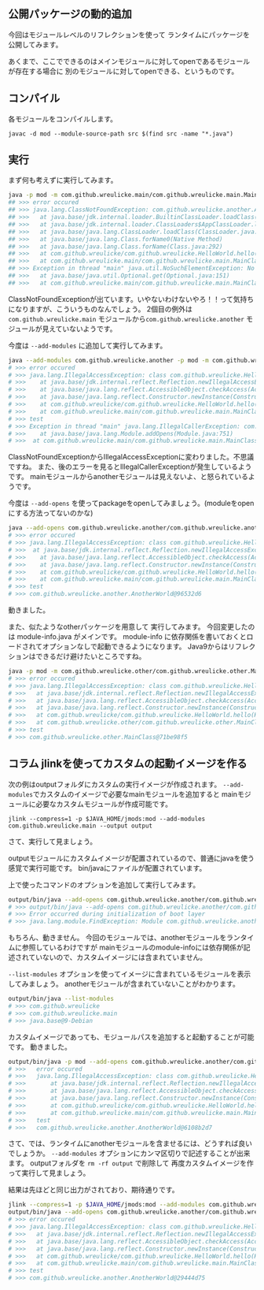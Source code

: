## 公開パッケージの動的追加

今回はモジュールレベルのリフレクションを使って
ランタイムにパッケージを公開してみます。

あくまで、ここでできるのはメインモジュールに対してopenであるモジュールが存在する場合に
別のモジュールに対してopenできる、というものです。

## コンパイル

各モジュールをコンパイルします。

```
javac -d mod --module-source-path src $(find src -name "*.java")
```

## 実行

まず何も考えずに実行してみます。

```bash
java -p mod -m com.github.wreulicke.main/com.github.wreulicke.main.MainClass
## >>> error occured
## >>> java.lang.ClassNotFoundException: com.github.wreulicke.another.AnotherWorld
## >>>	 at java.base/jdk.internal.loader.BuiltinClassLoader.loadClass(BuiltinClassLoader.java:582)
## >>>	 at java.base/jdk.internal.loader.ClassLoaders$AppClassLoader.loadClass(ClassLoaders.java:185)
## >>>	 at java.base/java.lang.ClassLoader.loadClass(ClassLoader.java:496)
## >>>	 at java.base/java.lang.Class.forName0(Native Method)
## >>>	 at java.base/java.lang.Class.forName(Class.java:292)
## >>>	 at com.github.wreulicke/com.github.wreulicke.HelloWorld.hello(HelloWorld.java:10)
## >>>	 at com.github.wreulicke.main/com.github.wreulicke.main.MainClass.main(MainClass.java:10)
## >>> Exception in thread "main" java.util.NoSuchElementException: No value present
## >>>	 at java.base/java.util.Optional.get(Optional.java:151)
## >>>	 at com.github.wreulicke.main/com.github.wreulicke.main.MainClass.main(MainClass.java:12)
```

ClassNotFoundExceptionが出ています。いやないわけないやろ！！って気持ちになりますが、こういうものなんでしょう。
2個目の例外は `com.github.wreulicke.main` モジュールから`com.github.wreulicke.another` モジュールが見えていないようです。

今度は `--add-modules` に追加して実行してみます。

```bash
java --add-modules com.github.wreulicke.another -p mod -m com.github.wreulicke.main/com.github.wreulicke.main.MainClass
# >>> error occured
# >>> java.lang.IllegalAccessException: class com.github.wreulicke.HelloWorld (in module com.github.wreulicke) cannot access class com.github.wreulicke.another.AnotherWorld (in module com.github.wreulicke.another) because module com.github.wreulicke.another does not export com.github.wreulicke.another to module com.github.wreulicke
# >>>	 at java.base/jdk.internal.reflect.Reflection.newIllegalAccessException(Reflection.java:361)
# >>>	 at java.base/java.lang.reflect.AccessibleObject.checkAccess(AccessibleObject.java:589)
# >>>	 at java.base/java.lang.reflect.Constructor.newInstance(Constructor.java:479)
# >>>	 at com.github.wreulicke/com.github.wreulicke.HelloWorld.hello(HelloWorld.java:11)
# >>>	 at com.github.wreulicke.main/com.github.wreulicke.main.MainClass.main(MainClass.java:10)
# >>> test
# >>> Exception in thread "main" java.lang.IllegalCallerException: com.github.wreulicke.another is not open to module com.github.wreulicke.main
# >>>	 at java.base/java.lang.Module.addOpens(Module.java:751)
# >>>  at com.github.wreulicke.main/com.github.wreulicke.main.MainClass.main(MainClass.java:14)
```

ClassNotFoundExceptionからIllegalAccessExceptionに変わりました。不思議ですね。
また、後のエラーを見るとIllegalCallerExceptionが発生しているようです。
mainモジュールからanotherモジュールは見えないよ、と怒られているようです。

今度は `--add-opens` を使ってpackageをopenしてみましょう。(moduleをopenにする方法ってないのかな)

```bash
java --add-opens com.github.wreulicke.another/com.github.wreulicke.another=com.github.wreulicke.main --add-modules com.github.wreulicke.another -p mod -m com.github.wreulicke.main/com.github.wreulicke.main.MainClass
# >>> error occured
# >>> java.lang.IllegalAccessException: class com.github.wreulicke.HelloWorld (in module com.github.wreulicke) cannot access class com.github.wreulicke.another.AnotherWorld (in module com.github.wreulicke.another) because module com.github.wreulicke.another does not export com.github.wreulicke.another to module com.github.wreulicke
# >>>  at java.base/jdk.internal.reflect.Reflection.newIllegalAccessException(Reflection.java:361)
# >>>	 at java.base/java.lang.reflect.AccessibleObject.checkAccess(AccessibleObject.java:589)
# >>>	 at java.base/java.lang.reflect.Constructor.newInstance(Constructor.java:479)
# >>>	 at com.github.wreulicke/com.github.wreulicke.HelloWorld.hello(HelloWorld.java:11)
# >>>	 at com.github.wreulicke.main/com.github.wreulicke.main.MainClass.main(MainClass.java:10)
# >>> test
# >>> com.github.wreulicke.another.AnotherWorld@96532d6
```

動きました。

また、似たようなotherパッケージを用意して
実行してみます。
今回変更したのは module-info.java がメインです。
module-info に依存関係を書いておくとロードされてオプションなしで起動できるようになります。
Java9からはリフレクションはできるだけ避けたいところですね。

```bash
java -p mod -m com.github.wreulicke.other/com.github.wreulicke.other.MainClass
# >>> error occured
# >>> java.lang.IllegalAccessException: class com.github.wreulicke.HelloWorld (in module com.github.wreulicke) cannot access class com.github.wreulicke.other.MainClass (in module com.github.wreulicke.other) because module com.github.wreulicke.other does not export com.github.wreulicke.other to module com.github.wreulicke
# >>> 	at java.base/jdk.internal.reflect.Reflection.newIllegalAccessException(Reflection.java:361)
# >>> 	at java.base/java.lang.reflect.AccessibleObject.checkAccess(AccessibleObject.java:589)
# >>> 	at java.base/java.lang.reflect.Constructor.newInstance(Constructor.java:479)
# >>> 	at com.github.wreulicke/com.github.wreulicke.HelloWorld.hello(HelloWorld.java:11)
# >>> 	at com.github.wreulicke.other/com.github.wreulicke.other.MainClass.main(MainClass.java:10)
# >>> test
# >>> com.github.wreulicke.other.MainClass@71be98f5
```

## コラム jlinkを使ってカスタムの起動イメージを作る

次の例はoutputフォルダにカスタムの実行イメージが作成されます。
`--add-modules`でカスタムのイメージで必要なmainモジュールを追加すると
mainモジュールに必要なカスタムモジュールが作成可能です。

```
jlink --compress=1 -p $JAVA_HOME/jmods:mod --add-modules com.github.wreulicke.main --output output
```

さて、実行して見ましょう。

outputモジュールにカスタムイメージが配置されているので、普通にjavaを使う感覚で実行可能です。
bin/javaにファイルが配置されています。

上で使ったコマンドのオプションを追加して実行してみます。

```bash
output/bin/java --add-opens com.github.wreulicke.another/com.github.wreulicke.another=com.github.wreulicke.main --add-modules com.github.wreulicke.another -m com.github.wreulicke.main/com.github.wreulicke.main.MainClass
# >>> output/bin/java --add-opens com.github.wreulicke.another/com.github.wreulicke.another=com.github.wreulicke.main --add-modules com.github.wreulicke.another -m com.github.wreulicke.main/com.github.wreulicke.main.MainClass
# >>> Error occurred during initialization of boot layer
# >>> java.lang.module.FindException: Module com.github.wreulicke.another not found
```

もちろん、動きません。
今回のモジュールでは、anotherモジュールをランタイムに参照しているわけですが
mainモジュールのmodule-infoには依存関係が記述されていないので、カスタムイメージには含まれていません。

`--list-modules` オプションを使ってイメージに含まれているモジュールを表示してみましょう。
anotherモジュールが含まれていないことがわかります。

```bash
output/bin/java --list-modules
# >>> com.github.wreulicke
# >>> com.github.wreulicke.main
# >>> java.base@9-Debian
```

カスタムイメージであっても、モジュールパスを追加すると起動することが可能です。
動きました。

```bash
output/bin/java -p mod --add-opens com.github.wreulicke.another/com.github.wreulicke.another=com.github.wreulicke.main --add-modules com.github.wreulicke.another -m com.github.wreulicke.main/com.github.wreulicke.main.MainClass
# >>> 	error occured
# >>> 	java.lang.IllegalAccessException: class com.github.wreulicke.HelloWorld (in module com.github.wreulicke) cannot access class com.github.wreulicke.another.AnotherWorld (in module com.github.wreulicke.another) because module com.github.wreulicke.another does not export com.github.wreulicke.another to module com.github.wreulicke
# >>> 		at java.base/jdk.internal.reflect.Reflection.newIllegalAccessException(Reflection.java:361)
# >>> 		at java.base/java.lang.reflect.AccessibleObject.checkAccess(AccessibleObject.java:589)
# >>> 		at java.base/java.lang.reflect.Constructor.newInstance(Constructor.java:479)
# >>> 		at com.github.wreulicke/com.github.wreulicke.HelloWorld.hello(HelloWorld.java:11)
# >>> 		at com.github.wreulicke.main/com.github.wreulicke.main.MainClass.main(MainClass.java:10)
# >>> 	test
# >>> 	com.github.wreulicke.another.AnotherWorld@6108b2d7
```

さて、では、ランタイムにanotherモジュールを含ませるには、どうすれば良いでしょうか。
`--add-modules` オプションにカンマ区切りで記述することが出来ます。
outputフォルダを `rm -rf output` で削除して
再度カスタムイメージを作って実行して見ましょう。

結果は先ほどと同じ出力がされており、期待通りです。

```bash
jlink --compress=1 -p $JAVA_HOME/jmods:mod --add-modules com.github.wreulicke.another,com.github.wreulicke.main --output output
output/bin/java --add-opens com.github.wreulicke.another/com.github.wreulicke.another=com.github.wreulicke.main --add-modules com.github.wreulicke.another -m com.github.wreulicke.main/com.github.wreulicke.main.MainClass
# >>> error occured
# >>> java.lang.IllegalAccessException: class com.github.wreulicke.HelloWorld (in module com.github.wreulicke) cannot access class com.github.wreulicke.another.AnotherWorld (in module com.github.wreulicke.another) because module com.github.wreulicke.another does not export com.github.wreulicke.another to module com.github.wreulicke
# >>> 	at java.base/jdk.internal.reflect.Reflection.newIllegalAccessException(Reflection.java:361)
# >>> 	at java.base/java.lang.reflect.AccessibleObject.checkAccess(AccessibleObject.java:589)
# >>> 	at java.base/java.lang.reflect.Constructor.newInstance(Constructor.java:479)
# >>> 	at com.github.wreulicke/com.github.wreulicke.HelloWorld.hello(HelloWorld.java:11)
# >>> 	at com.github.wreulicke.main/com.github.wreulicke.main.MainClass.main(MainClass.java:10)
# >>> test
# >>> com.github.wreulicke.another.AnotherWorld@29444d75
```
